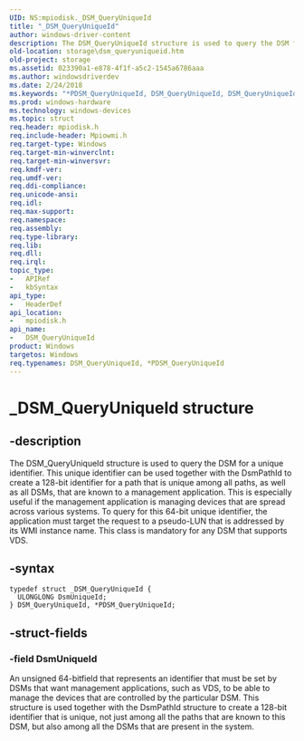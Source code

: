 ```yaml
---
UID: NS:mpiodisk._DSM_QueryUniqueId
title: "_DSM_QueryUniqueId"
author: windows-driver-content
description: The DSM_QueryUniqueId structure is used to query the DSM for a unique identifier.
old-location: storage\dsm_queryuniqueid.htm
old-project: storage
ms.assetid: 023390a1-e878-4f1f-a5c2-1545a6786aaa
ms.author: windowsdriverdev
ms.date: 2/24/2018
ms.keywords: "*PDSM_QueryUniqueId, DSM_QueryUniqueId, DSM_QueryUniqueId structure [Storage Devices], PDSM_QueryUniqueId, PDSM_QueryUniqueId structure pointer [Storage Devices], _DSM_QueryUniqueId, mpiodisk/DSM_QueryUniqueId, mpiodisk/PDSM_QueryUniqueId, storage.dsm_queryuniqueid, structs-scsibus_eb6e8cc6-4b6a-468f-a14c-7a11c827ef30.xml"
ms.prod: windows-hardware
ms.technology: windows-devices
ms.topic: struct
req.header: mpiodisk.h
req.include-header: Mpiowmi.h
req.target-type: Windows
req.target-min-winverclnt: 
req.target-min-winversvr: 
req.kmdf-ver: 
req.umdf-ver: 
req.ddi-compliance: 
req.unicode-ansi: 
req.idl: 
req.max-support: 
req.namespace: 
req.assembly: 
req.type-library: 
req.lib: 
req.dll: 
req.irql: 
topic_type:
-	APIRef
-	kbSyntax
api_type:
-	HeaderDef
api_location:
-	mpiodisk.h
api_name:
-	DSM_QueryUniqueId
product: Windows
targetos: Windows
req.typenames: DSM_QueryUniqueId, *PDSM_QueryUniqueId
---
```


# _DSM_QueryUniqueId structure


## -description


The DSM_QueryUniqueId structure is used to query the DSM for a unique identifier. This unique identifier can be used together with the DsmPathId to create a 128-bit identifier for a path that is unique among all paths, as well as all DSMs, that are known to a management application. This is especially useful if the management application is managing devices that are spread across various systems. To query for this 64-bit unique identifier, the application must target the request to a pseudo-LUN that is addressed by its WMI instance name. This class is mandatory for any DSM that supports VDS.


## -syntax


````
typedef struct _DSM_QueryUniqueId {
  ULONGLONG DsmUniqueId;
} DSM_QueryUniqueId, *PDSM_QueryUniqueId;
````


## -struct-fields




### -field DsmUniqueId

An unsigned 64-bitfield that represents an identifier that must be set by DSMs that want management applications, such as VDS, to be able to manage the devices that are controlled by the particular DSM. This structure is used together with the DsmPathId structure to create a 128-bit identifier that is unique, not just among all the paths that are known to this DSM, but also among all the DSMs that are present in the system.

